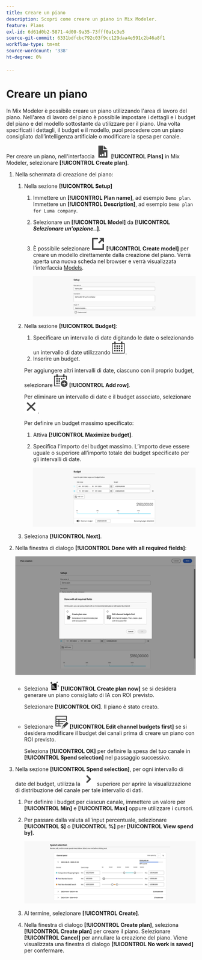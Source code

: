 ```yaml
---
title: Creare un piano
description: Scopri come creare un piano in Mix Modeler.
feature: Plans
exl-id: 6d61d0b2-5871-4d00-9a35-73fff0a1c3e5
source-git-commit: 6331bdfcbc792c03f9cc129daa4e591c2b46a8f1
workflow-type: tm+mt
source-wordcount: '338'
ht-degree: 0%

---
```



# Creare un piano

In Mix Modeler è possibile creare un piano utilizzando l&#39;area di lavoro del piano. Nell&#39;area di lavoro del piano è possibile impostare i dettagli e i budget del piano e del modello sottostante da utilizzare per il piano. Una volta specificati i dettagli, il budget e il modello, puoi procedere con un piano consigliato dall’intelligenza artificiale o modificare la spesa per canale.

Per creare un piano, nell&#39;interfaccia ![PLan](/help/assets/icons/FileChart.svg) **[!UICONTROL Plans]** in Mix Modeler, selezionare **[!UICONTROL Create plan]**.

1. Nella schermata di creazione del piano:

   1. Nella sezione **[!UICONTROL Setup]**

      1. Immettere un **[!UICONTROL Plan name]**, ad esempio `Demo plan`. Immettere un **[!UICONTROL Description]**, ad esempio `Demo plan for Luma company`.
      1. Selezionare un **[!UICONTROL Model]** da **[!UICONTROL _Selezionare un&#39;opzione._.]**.
      1. È possibile selezionare ![LinkOut](/help/assets/icons/LinkOut.svg) **[!UICONTROL Create model]** per creare un modello direttamente dalla creazione del piano. Verrà aperta una nuova scheda nel browser e verrà visualizzata l&#39;interfaccia [Models](../models/overview.md).

         ![Configurazione del piano](/help/assets/plan-setup.png)

   1. Nella sezione **[!UICONTROL Budget]**:

      1. Specificare un intervallo di date digitando le date o selezionando un intervallo di date utilizzando ![Calendario](/help/assets/icons/Calendar.svg).
      1. Inserire un budget.

      Per aggiungere altri intervalli di date, ciascuno con il proprio budget, selezionare ![CalendarAdd](/help/assets/icons/CalendarAdd.svg) **[!UICONTROL Add row]**.

      Per eliminare un intervallo di date e il budget associato, selezionare ![Chiudi](/help/assets/icons/Close.svg).

      Per definire un budget massimo specificato:

      1. Attiva **[!UICONTROL Maximize budget]**.
      1. Specifica l&#39;importo del budget massimo. L’importo deve essere uguale o superiore all’importo totale dei budget specificato per gli intervalli di date.

         ![Budget del piano](/help/assets/plan-budget.png)

   1. Seleziona **[!UICONTROL Next]**.

1. Nella finestra di dialogo **[!UICONTROL Done with all required fields]**:

   ![Piano completato](/help/assets/plan-done-required-fields.png)

   * Seleziona <img src="/help/assets/icons/NewPlan.svg" width="25" /> **[!UICONTROL Create plan now]** se si desidera generare un piano consigliato di IA con ROI previsto.

     Selezionare **[!UICONTROL OK]**. Il piano è stato creato.


   * Selezionare ![TableEdit](/help/assets/icons/TableEdit.svg) **[!UICONTROL Edit channel budgets first]** se si desidera modificare il budget dei canali prima di creare un piano con ROI previsto.

     Seleziona **[!UICONTROL OK]** per definire la spesa del tuo canale in **[!UICONTROL Spend selection]** nel passaggio successivo.



1. Nella sezione **[!UICONTROL Spend selection]**, per ogni intervallo di date del budget, utilizza la ![freccia](/help/assets/icons/ChevronRight.svg) superiore per aprire la visualizzazione di distribuzione del canale per tale intervallo di dati.

   1. Per definire i budget per ciascun canale, immettere un valore per **[!UICONTROL Min]** e **[!UICONTROL Max]** oppure utilizzare i cursori.

   1. Per passare dalla valuta all&#39;input percentuale, selezionare **[!UICONTROL $]** o **[!UICONTROL %]** per **[!UICONTROL View spend by]**.

      ![Selezione spese](/help/assets/plan-spend-selection.png)

   1. Al termine, selezionare **[!UICONTROL Create]**.

   1. Nella finestra di dialogo **[!UICONTROL Create plan]**, seleziona **[!UICONTROL Create plan]** per creare il piano. Selezionare **[!UICONTROL Cancel]** per annullare la creazione del piano. Viene visualizzata una finestra di dialogo **[!UICONTROL No work is saved]** per confermare.
